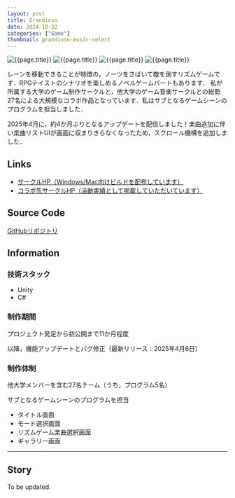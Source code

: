 ```yaml
---
layout: post
title: Grandioso
date: 2024-10-22
categories: ["Game"]
thumbnail: grandioso-music-select
---
```


![{{page.title}}]({{site.baseurl}}/assets/images/grandioso-music-select.webp)
![{{page.title}}]({{site.baseurl}}/assets/images/grandioso-title-screen.webp)
![{{page.title}}]({{site.baseurl}}/assets/images/grandioso-mode-select.webp)
![{{page.title}}]({{site.baseurl}}/assets/images/grandioso-gallery.webp)

レーンを移動できることが特徴の，ノーツをさばいて敵を倒すリズムゲームです．RPGテイストのシナリオを楽しめるノベルゲームパートもあります．
私が所属する大学のゲーム制作サークルと，他大学のゲーム音楽サークルとの総勢27名による大規模なコラボ作品となっています．私はサブとなるゲームシーンのプログラムを担当しました．

2025年4月に，約4か月ぶりとなるアップデートを配信しました！楽曲追加に伴い楽曲リストUIが画面に収まりきらなくなったため，スクロール機構を追加しました．

## Links

- [サークルHP（Windows/Mac向けビルドを配布しています）](https://micomprocedure.com/works/242)
- [コラボ先サークルHP（活動実績として掲載していただいています）](https://senzokugok.studio.site/#jisseki)

## Source Code

[GitHubリポジトリ](https://github.com/GOK-Proc/GOK-Proc-dev)

## Information

### 技術スタック

- Unity
- C#

### 制作期間

プロジェクト発足から初公開まで11か月程度

以降，機能アップデートとバグ修正（最新リリース：2025年4月6日）

### 制作体制

他大学メンバーを含む27名チーム（うち，プログラム5名）

サブとなるゲームシーンのプログラムを担当

- タイトル画面
- モード選択画面
- リズムゲーム楽曲選択画面
- ギャラリー画面

---

## Story

To be updated.
